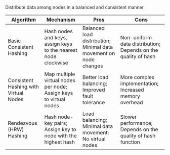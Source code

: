 Distribute data among nodes in a balanced and consistent manner

| Algorithm                             | Mechanism                                                         | Pros                                                              | Cons                                                          |
| ------------------------------------- | ----------------------------------------------------------------- | ----------------------------------------------------------------- | ------------------------------------------------------------- |
| Basic Consistent Hashing              | Hash nodes and keys, assign keys to the nearest node clockwise    | Balanced load distribution; Minimal data movement on node changes | Non-uniform data distribution; Depends on the quality of hash |
| Consistent Hashing with Virtual Nodes | Map multiple virtual nodes per node; Assign keys to virtual nodes | Better load balancing; Improved fault tolerance                   | More complex implementation; Increased memory overhead        |
| Rendezvous (HRW) Hashing              | Hash node-key pairs; Assign key to node with the highest hash     | Load balancing; Minimal data movement; No virtual nodes           | Slower performance; Depends on the quality of hash function   |

